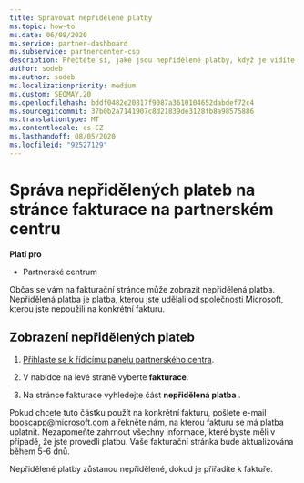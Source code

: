```yaml
---
title: Spravovat nepřidělené platby
ms.topic: how-to
ms.date: 06/08/2020
ms.service: partner-dashboard
ms.subservice: partnercenter-csp
description: Přečtěte si, jaké jsou nepřidělené platby, když je vidíte na stránce fakturace na partnerském centru. Přečtěte si také, jak je použít na faktury.
author: sodeb
ms.author: sodeb
ms.localizationpriority: medium
ms.custom: SEOMAY.20
ms.openlocfilehash: bddf0482e20817f9087a3610104652dabdef72c4
ms.sourcegitcommit: 37b0b2a7141907c8d21839de3128fb8a98575886
ms.translationtype: MT
ms.contentlocale: cs-CZ
ms.lasthandoff: 08/05/2020
ms.locfileid: "92527129"
---
```

# <a name="manage-unallocated-payments-on-your-partner-center-billing-page"></a>Správa nepřidělených plateb na stránce fakturace na partnerském centru

**Platí pro**

- Partnerské centrum

Občas se vám na fakturační stránce může zobrazit nepřidělená platba. Nepřidělená platba je platba, kterou jste udělali od společnosti Microsoft, kterou jste nepoužili na konkrétní fakturu.

## <a name="to-view-your-unallocated-payments"></a>Zobrazení nepřidělených plateb

1. [Přihlaste se k řídicímu panelu partnerského centra](https://partner.microsoft.com/dashboard/home).

2. V nabídce na levé straně vyberte **fakturace**.

3. Na stránce fakturace vyhledejte část **nepřidělená platba** . 

Pokud chcete tuto částku použít na konkrétní fakturu, pošlete e-mail bposcapp@microsoft.com a řekněte nám, na kterou fakturu se má platba uplatnit. Nezapomeňte zahrnout všechny informace, které byste měli v případě, že jste provedli platbu. Vaše fakturační stránka bude aktualizována během 5-6 dnů. 

Nepřidělené platby zůstanou nepřidělené, dokud je přiřadíte k faktuře. 

